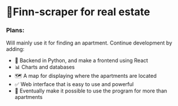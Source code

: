 # 🛒Finn-scraper for real estate

### Plans:
Will mainly use it for finding an apartment.
Continue development by adding:
<ul>
  <li>🔄 Backend in Python, and make a frontend using React</li>
  <li>📊 Charts and databases</li>
  <li>🗺️ A map for displaying where the apartments are located</li>
  <li>✅ Web interface that is easy to use and powerful</li>
  <li>🔮 Eventually make it possible to use the program for more than apartments</li>
</ul>
